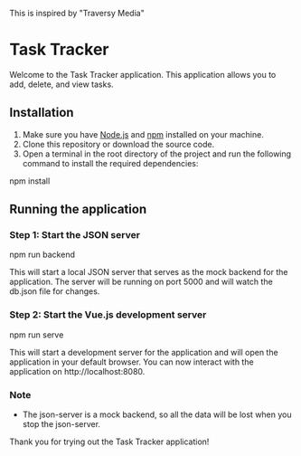 This is inspired by "Traversy Media"

# Task Tracker

Welcome to the Task Tracker application. This application allows you to add, delete, and view tasks.

## Installation

1. Make sure you have [Node.js](https://nodejs.org/) and [npm](https://www.npmjs.com/) installed on your machine.
2. Clone this repository or download the source code.
3. Open a terminal in the root directory of the project and run the following command to install the required dependencies:

npm install

## Running the application

### Step 1: Start the JSON server

npm run backend

This will start a local JSON server that serves as the mock backend for the application. The server will be running on port 5000 and will watch the db.json file for changes.

### Step 2: Start the Vue.js development server

npm run serve

This will start a development server for the application and will open the application in your default browser. You can now interact with the application on http://localhost:8080.

### Note

- The json-server is a mock backend, so all the data will be lost when you stop the json-server.

Thank you for trying out the Task Tracker application!

